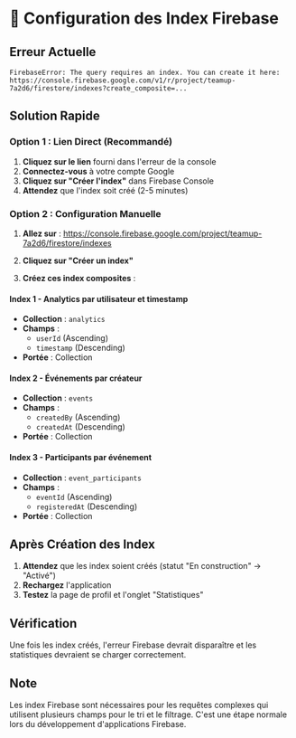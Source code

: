# 🔧 Configuration des Index Firebase

## Erreur Actuelle
```
FirebaseError: The query requires an index. You can create it here: https://console.firebase.google.com/v1/r/project/teamup-7a2d6/firestore/indexes?create_composite=...
```

## Solution Rapide

### Option 1 : Lien Direct (Recommandé)
1. **Cliquez sur le lien** fourni dans l'erreur de la console
2. **Connectez-vous** à votre compte Google
3. **Cliquez sur "Créer l'index"** dans Firebase Console
4. **Attendez** que l'index soit créé (2-5 minutes)

### Option 2 : Configuration Manuelle

1. **Allez sur** : https://console.firebase.google.com/project/teamup-7a2d6/firestore/indexes

2. **Cliquez sur "Créer un index"**

3. **Créez ces index composites** :

#### Index 1 - Analytics par utilisateur et timestamp
- **Collection** : `analytics`
- **Champs** :
  - `userId` (Ascending)
  - `timestamp` (Descending)
- **Portée** : Collection

#### Index 2 - Événements par créateur
- **Collection** : `events`
- **Champs** :
  - `createdBy` (Ascending)
  - `createdAt` (Descending)
- **Portée** : Collection

#### Index 3 - Participants par événement
- **Collection** : `event_participants`
- **Champs** :
  - `eventId` (Ascending)
  - `registeredAt` (Descending)
- **Portée** : Collection

## Après Création des Index

1. **Attendez** que les index soient créés (statut "En construction" → "Activé")
2. **Rechargez** l'application
3. **Testez** la page de profil et l'onglet "Statistiques"

## Vérification

Une fois les index créés, l'erreur Firebase devrait disparaître et les statistiques devraient se charger correctement.

## Note

Les index Firebase sont nécessaires pour les requêtes complexes qui utilisent plusieurs champs pour le tri et le filtrage. C'est une étape normale lors du développement d'applications Firebase.

